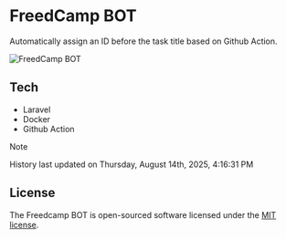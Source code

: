 # FreedCamp BOT

Automatically assign an ID before the task title based on Github Action.

![FreedCamp BOT](https://repository-images.githubusercontent.com/737932867/7d34798b-2680-471c-b089-a78a718d3d6a)

## Tech

- Laravel
- Docker
- Github Action

> [!NOTE]  
> History last updated on Thursday, August 14th, 2025, 4:16:31 PM

## License

The Freedcamp BOT is open-sourced software licensed under the [MIT license](https://opensource.org/licenses/MIT).
